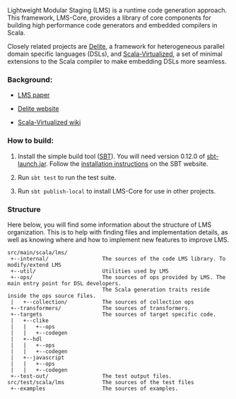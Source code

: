 Lightweight Modular Staging (LMS) is a runtime code generation approach.
This framework, LMS-Core, provides a library of core components for building
high performance code generators and embedded compilers in Scala.

Closely related projects are [Delite](https://github.com/stanford-ppl/Delite/),
a framework for heterogeneous parallel domain specific languages (DSLs),
and [Scala-Virtualized](https://github.com/tiarkrompf/scala-virtualized/),
a set of minimal extensions to the Scala compiler to make embedding DSLs
more seamless.

### Background:

- [LMS paper](http://infoscience.epfl.ch/record/150347/files/gpce63-rompf.pdf)

- [Delite website](http://stanford-ppl.github.com/Delite/)

- [Scala-Virtualized wiki](https://github.com/TiarkRompf/scala-virtualized/wiki)


### How to build:

1. Install the simple build tool ([SBT](http://www.scala-sbt.org/)).
You will need version 0.12.0 of [sbt-launch.jar](http://repo.typesafe.com/typesafe/ivy-releases/org.scala-sbt/sbt-launch/0.12.0/sbt-launch.jar).
Follow the [installation instructions](http://www.scala-sbt.org/download.html#manual) on the SBT website.

2. Run `sbt test` to run the test suite.

3. Run `sbt publish-local` to install LMS-Core for use in other projects.


### Structure

Here below, you will find some information about the structure of LMS organization.
This is to help with finding files and implementation details, as well as knowing
where and how to implement new features to improve LMS.

    src/main/scala/lms/
     +--internal/                 The sources of the code LMS library. To modify/extend LMS
     +--util/                     Utilities used by LMS
     +--ops/                      The sources of ops provided by LMS. The main entry point for DSL developers.
                                  The Scala generation traits reside inside the ops source files.
     |   +--collection/           The sources of collection ops
     +--transformers/             The sources of transformers.
     +--targets                   The sources of target specific code.
     |   +--clike
     |   |   +--ops
     |   |   +--codegen
     |   +--hdl
     |   |   +--ops
     |   |   +--codegen
     |   +--javascript
     |   |   +--ops
     |   |   +--codegen
     +--test-out/                 The test output files.
    src/test/scala/lms            The sources of the test files
     +--examples                  The sources of examples.


